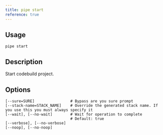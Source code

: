 ```yaml
---
title: pipe start
reference: true
---
```


## Usage

    pipe start

## Description

Start codebuild project.


## Options

```
[--sure=SURE]                # Bypass are you sure prompt
[--stack-name=STACK_NAME]    # Override the generated stack name. If you use this you must always specify it
[--wait], [--no-wait]        # Wait for operation to complete
                             # Default: true
[--verbose], [--no-verbose]  
[--noop], [--no-noop]        
```

